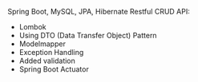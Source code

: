 Spring Boot, MySQL, JPA, Hibernate Restful CRUD API:

- Lombok
- Using DTO (Data Transfer Object) Pattern
- Modelmapper
- Exception Handling
- Added validation
- Spring Boot Actuator
